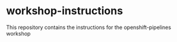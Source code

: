 # workshop-instructions
This repository contains the instructions for the openshift-pipelines workshop
